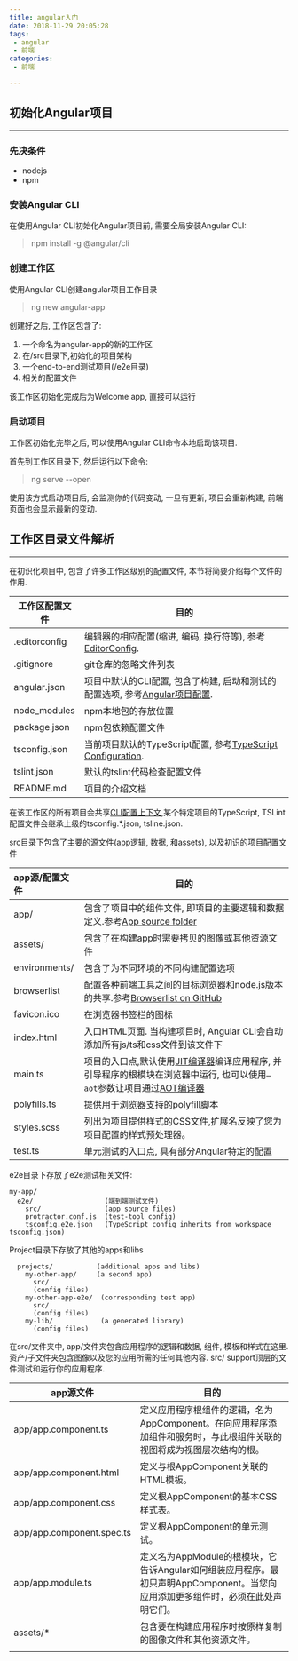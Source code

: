 ```yaml
---
title: angular入门
date: 2018-11-29 20:05:28
tags:
 - angular
 - 前端
categories:
 - 前端

---
```


<!--more-->

## 初始化Angular项目

---

### 先决条件

- nodejs
- npm

### 安装Angular CLI

在使用Angular CLI初始化Angular项目前, 需要全局安装Angular CLI: 

>  npm install -g @angular/cli

### 创建工作区

使用Angular CLI创建angular项目工作目录

> ng new angular-app

创建好之后, 工作区包含了:

1. 一个命名为angular-app的新的工作区
2. 在/src目录下,初始化的项目架构
3. 一个end-to-end测试项目(/e2e目录)
4. 相关的配置文件

该工作区初始化完成后为Welcome app, 直接可以运行

### 启动项目

工作区初始化完毕之后, 可以使用Angular CLI命令本地启动该项目.

首先到工作区目录下, 然后运行以下命令:

> ng serve --open

使用该方式启动项目后, 会监测你的代码变动, 一旦有更新, 项目会重新构建, 前端页面也会显示最新的变动.

## 工作区目录文件解析

---

在初识化项目中, 包含了许多工作区级别的配置文件, 本节将简要介绍每个文件的作用.

| 工作区配置文件 | 目的                                                         |
| -------------- | ------------------------------------------------------------ |
| .editorconfig  | 编辑器的相应配置(缩进, 编码, 换行符等), 参考 [EditorConfig](https://editorconfig.org/). |
| .gitignore     | git仓库的忽略文件列表                                        |
| angular.json   | 项目中默认的CLI配置, 包含了构建, 启动和测试的配置选项, 参考[Angular项目配置](https://angular.io/guide/workspace-config). |
| node_modules   | npm本地包的存放位置                                          |
| package.json   | npm包依赖配置文件                                            |
| tsconfig.json  | 当前项目默认的TypeScript配置, 参考[TypeScript Configuration](https://angular.io/guide/typescript-configuration). |
| tslint.json    | 默认的tslint代码检查配置文件                                 |
| README.md      | 项目的介绍文档                                               |

在该工作区的所有项目会共享[CLI配置上下文](https://angular.io/guide/workspace-config),某个特定项目的TypeScript, TSLint配置文件会继承上级的tsconfig.*.json, tsline.json.

src目录下包含了主要的源文件(app逻辑, 数据, 和assets), 以及初识的项目配置文件

| app源/配置文件 | 目的                                                         |
| :------------- | ------------------------------------------------------------ |
| app/           | 包含了项目中的组件文件, 即项目的主要逻辑和数据定义.参考[App source folder](https://angular.io/guide/file-structure#app-src) |
| assets/        | 包含了在构建app时需要拷贝的图像或其他资源文件                |
| environments/  | 包含了为不同环境的不同构建配置选项                           |
| browserlist    | 配置各种前端工具之间的目标浏览器和node.js版本的共享.参考[Browserlist on GitHub](https://github.com/browserslist/browserslist) |
| favicon.ico    | 在浏览器书签栏的图标                                         |
| index.html     | 入口HTML页面. 当构建项目时, Angular CLI会自动添加所有js/ts和css文件到该文件下 |
| main.ts        | 项目的入口点,默认使用[JIT编译器](https://angular.io/guide/glossary#jit)编译应用程序, 并引导程序的根模块在浏览器中运行, 也可以使用`—aot`参数让项目通过[AOT编译器](https://angular.io/guide/aot-compiler) |
| polyfills.ts   | 提供用于浏览器支持的polyfill脚本                             |
| styles.scss    | 列出为项目提供样式的CSS文件,扩展名反映了您为项目配置的样式预处理器。 |
| test.ts        | 单元测试的入口点, 具有部分Angular特定的配置                  |

e2e目录下存放了e2e测试相关文件:

```
my-app/
  e2e/                  (端到端测试文件)
    src/                (app source files)
    protractor.conf.js  (test-tool config)
    tsconfig.e2e.json   (TypeScript config inherits from workspace tsconfig.json)
```

Project目录下存放了其他的apps和libs

```
  projects/           (additional apps and libs)
    my-other-app/     (a second app)
      src/
      (config files)
    my-other-app-e2e/  (corresponding test app) 
      src/
      (config files)
    my-lib/            (a generated library)
      (config files)
```

在src/文件夹中, app/文件夹包含应用程序的逻辑和数据, 组件, 模板和样式在这里. 资产/子文件夹包含图像以及您的应用所需的任何其他内容.  src/ support顶层的文件测试和运行你的应用程序. 

| app源文件                 | 目的                                                         |
| ------------------------- | ------------------------------------------------------------ |
| app/app.component.ts      | 定义应用程序根组件的逻辑，名为AppComponent。在向应用程序添加组件和服务时，与此根组件关联的视图将成为视图层次结构的根。 |
| app/app.component.html    | 定义与根AppComponent关联的HTML模板。                         |
| app/app.component.css     | 定义根AppComponent的基本CSS样式表。                          |
| app/app.component.spec.ts | 定义根AppComponent的单元测试。                               |
| app/app.module.ts         | 定义名为AppModule的根模块，它告诉Angular如何组装应用程序。最初只声明AppComponent。当您向应用添加更多组件时，必须在此处声明它们。 |
| assets/*                  | 包含要在构建应用程序时按原样复制的图像文件和其他资源文件。   |
|                           |                                                              |

